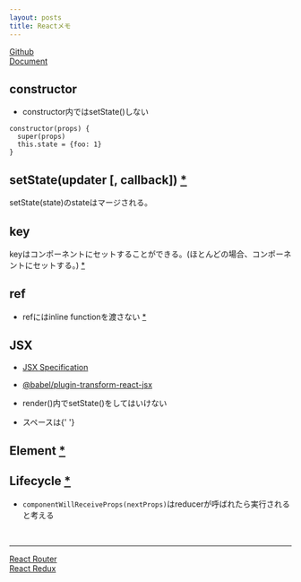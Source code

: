 ```yaml
---
layout: posts
title: Reactメモ
---
```

[Github](https://github.com/facebook/react)  
[Document](https://facebook.github.io/react/docs/hello-world.html)  

## constructor

* constructor内ではsetState()しない

```
constructor(props) {
  super(props)
  this.state = {foo: 1}
}
```

## setState(updater [, callback]) [\*](https://reactjs.org/docs/react-component.html#setstate)

setState(state)のstateはマージされる。

## key

keyはコンポーネントにセットすることができる。(ほとんどの場合、コンポーネントにセットする。) [\*](https://reactjs.org/docs/lists-and-keys.html#extracting-components-with-keys)

## ref

* refにはinline functionを渡さない [\*](https://reactjs.org/docs/refs-and-the-dom.html)

## JSX

* [JSX Specification](https://facebook.github.io/jsx/)

* [@babel/plugin-transform-react-jsx](https://babeljs.io/docs/en/babel-plugin-transform-react-jsx/)

* render()内でsetState()をしてはいけない

* スペースは{' '}

## Element [\*](https://facebook.github.io/react/docs/dom-elements.html)

## Lifecycle [\*](https://facebook.github.io/react/docs/react-component.html#the-component-lifecycle)

* `componentWillReceiveProps(nextProps)`はreducerが呼ばれたら実行されると考える

<br/>
<hr/>

[React Router](/2017/04/29/react-router.html)  
[React Redux](/2017/04/29/react-redux.html)  
